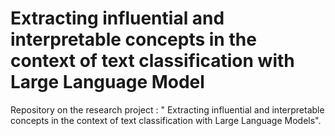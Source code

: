 # Extracting influential and interpretable concepts in the  context of text classification with Large Language Model
Repository on the research project : " Extracting influential and interpretable concepts in the  context of text classification with Large Language Models".
